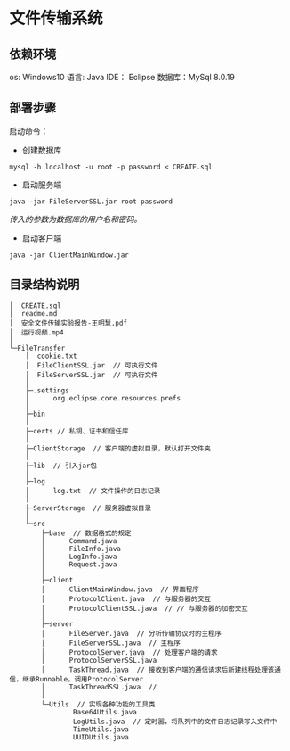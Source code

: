 # 文件传输系统

## 依赖环境

os: Windows10
语言: Java
IDE： Eclipse
数据库：MySql 8.0.19

## 部署步骤

启动命令：

 - 创建数据库

 `mysql -h localhost -u root -p password < CREATE.sql`

 - 启动服务端

 `java -jar FileServerSSL.jar root password`

 *传入的参数为数据库的用户名和密码。*

 - 启动客户端

 `java -jar ClientMainWindow.jar`

## 目录结构说明
```
│  CREATE.sql
│  readme.md
│  安全文件传输实验报告-王明慧.pdf
│  运行视频.mp4
│
└─FileTransfer
    │  cookie.txt
    │  FileClientSSL.jar  // 可执行文件
    │  FileServerSSL.jar  // 可执行文件
    │
    ├─.settings
    │      org.eclipse.core.resources.prefs
    │
    ├─bin
    │
    ├─certs // 私钥、证书和信任库
    │
    ├─ClientStorage  // 客户端的虚拟目录，默认打开文件夹
    │
    ├─lib  // 引入jar包
    │
    ├─log
    │      log.txt  // 文件操作的日志记录
    │
    ├─ServerStorage  // 服务器虚拟目录
    │
    └─src
        ├─base  // 数据格式的规定
        │      Command.java
        │      FileInfo.java
        │      LogInfo.java
        │      Request.java
        │
        ├─client
        │      ClientMainWindow.java  // 界面程序
        │      ProtocolClient.java  // 与服务器的交互
        │      ProtocolClientSSL.java  // // 与服务器的加密交互
        │
        ├─server
        │      FileServer.java  // 分析传输协议时的主程序
        │      FileServerSSL.java  // 主程序
        │      ProtocolServer.java  // 处理客户端的请求
        │      ProtocolServerSSL.java
        │      TaskThread.java  // 接收到客户端的通信请求后新建线程处理该通信，继承Runnable，调用ProtocolServer
        │      TaskThreadSSL.java  //
        │
        └─Utils  // 实现各种功能的工具类
                Base64Utils.java
                LogUtils.java  // 定时器，将队列中的文件日志记录写入文件中
                TimeUtils.java
                UUIDUtils.java
```